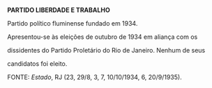 **PARTIDO LIBERDADE E TRABALHO**



Partido político fluminense fundado em 1934.



Apresentou-se às eleições de outubro de 1934 em aliança com os

dissidentes do Partido Proletário do Rio de Janeiro. Nenhum de seus

candidatos foi eleito.



FONTE: *Estado*, RJ (23, 29/8, 3, 7, 10/10/1934, 6, 20/9/1935).

